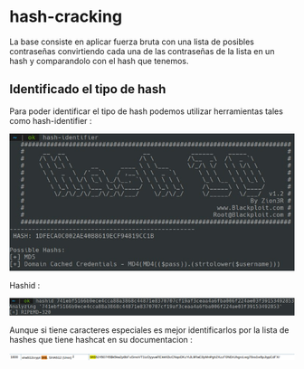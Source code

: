 # hash-cracking

  La base consiste en aplicar fuerza bruta con una lista 
  de posibles contraseñas convirtiendo cada una de las 
  contraseñas de la lista en un hash y comparandolo con el 
  hash que tenemos.

## Identificado el tipo de hash
  Para poder identificar el tipo de hash 
  podemos utilizar herramientas tales como 
  hash-identifier :
 
![hashidentifier](images/hashident.jpg)
  
  Hashid :

![hashid](images/hashid.jpg)

  Aunque si tiene caracteres especiales es mejor 
  identificarlos por la lista de hashes que tiene 
  hashcat en su documentacion :

![hashcat](images/hashcatvar.jpg)

